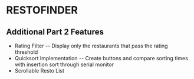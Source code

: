 # RESTOFINDER

## Additional Part 2 Features

- Rating Filter
-- Display only the restaurants that pass the rating threshold
- Quicksort Implementation
-- Create buttons and compare sorting times with insertion sort through serial monitor
- Scrollable Resto List
